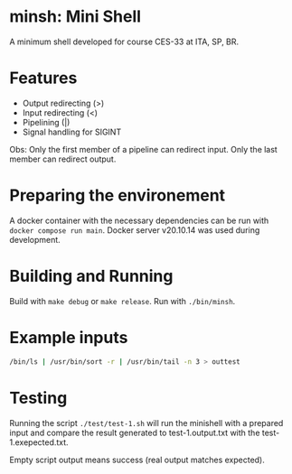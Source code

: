 # minsh: Mini Shell

A minimum shell developed for course CES-33 at ITA, SP, BR.

# Features

- Output redirecting (>)
- Input redirecting (<)
- Pipelining (|)
- Signal handling for SIGINT

Obs: Only the first member of a pipeline can redirect input. Only the last member can redirect output.

# Preparing the environement

A docker container with the necessary dependencies can be run with `docker compose run main`. Docker server v20.10.14 was used during development.

# Building and Running

Build with `make debug` or `make release`. Run with `./bin/minsh`.

# Example inputs

```sh
/bin/ls | /usr/bin/sort -r | /usr/bin/tail -n 3 > outtest
```

# Testing

Running the script `./test/test-1.sh` will run the minishell with a prepared input and compare the result generated to test-1.output.txt with the test-1.exepected.txt. 

Empty script output means success (real output matches expected).